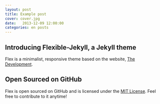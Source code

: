 ```yaml
---
layout: post
title: Example post
cover: cover.jpg
date:   2013-12-09 12:00:00
categories: en posts
---
```


## Introducing Flexible-Jekyll, a Jekyll theme

Flex is a minimalist, responsive theme based on the website, [The Development](https://jekyllthemes.io/theme/flexible-jekyll).

## Open Sourced on GitHub

Flex is open sourced on GitHub and is licensed under the [MIT License](https://opensource.org/licenses/MIT). Feel free to contribute to it anytime!
